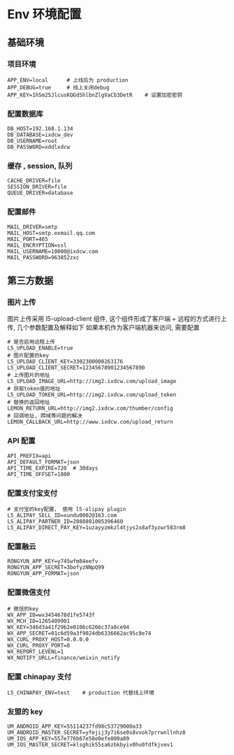 # Env 环境配置

## 基础环境

### 项目环境

```
APP_ENV=local      # 上线后为 production
APP_DEBUG=true     # 线上关闭debug
APP_KEY=1hSm25JlcusKQGdShlbnZlgVaCb3DetR    # 设置加密密钥
```

### 配置数据库

```
DB_HOST=192.168.1.134
DB_DATABASE=ixdcw_dev
DB_USERNAME=root
DB_PASSWORD=xddlxdcw
```

### 缓存 , session, 队列

```
CACHE_DRIVER=file
SESSION_DRIVER=file
QUEUE_DRIVER=database
```

### 配置邮件

```
MAIL_DRIVER=smtp
MAIL_HOST=smtp.exmail.qq.com
MAIL_PORT=465
MAIL_ENCRYPTION=ssl
MAIL_USERNAME=10000@ixdcw.com
MAIL_PASSWORD=963852zxc
```

## 第三方数据

### 图片上传

图片上传采用 l5-upload-client 组件, 这个组件形成了客户端 + 远程的方式进行上传, 几个参数配置及解释如下 如果本机作为客户端机器来访问, 需要配置

```
# 是否启用远程上传
L5_UPLOAD_ENABLE=true
# 图片配置的key
L5_UPLOAD_CLIENT_KEY=3302300000263176
L5_UPLOAD_CLIENT_SECRET=12345678901234567890
# 上传图片的地址
L5_UPLOAD_IMAGE_URL=http://img2.ixdcw.com/upload_image
# 获取token值的地址
L5_UPLOAD_TOKEN_URL=http://img2.ixdcw.com/upload_token
# 替换的返回地址
LEMON_RETURN_URL=http://img2.ixdcw.com/thumber/config
# 回调地址, 跨域等问题的解决
LEMON_CALLBACK_URL=http://www.ixdcw.com/upload_return
```

### API 配置

```
API_PREFIX=api
API_DEFAULT_FORMAT=json
API_TIME_EXPIRE=720  # 30days
API_TIME_OFFSET=1800
```

### 配置支付宝支付

```
# 支付宝的key配置， 使用 l5-alipay plugin
L5_ALIPAY_SELL_ID=xundu0002@163.com
L5_ALIPAY_PARTNER_ID=2088801005396460
L5_ALIPAY_DIRECT_PAY_KEY=1uzayyzmkzl4tjys2x8af3yzwr583rm8
```

### 配置融云

```
RONGYUN_APP_KEY=y745wfm84eefv
RONGYUN_APP_SECRET=3bofyzNNpQ99
RONGYUN_APP_FORMAT=json
```

### 配置微信支付

```
# 微信的key
WX_APP_ID=wx3454678d1fe5743f
WX_MCH_ID=1265409901
WX_KEY=346d3a41f29b2e0106c6266c37a8ce94
WX_APP_SECRET=01c6d59a3f9024db6336662ac95c8e74
WX_CURL_PROXY_HOST=0.0.0.0
WX_CURL_PROXY_PORT=0
WX_REPORT_LEVENL=1
WX_NOTIFY_URLL=finance/weixin_notify
```

### 配置 chinapay 支付

```
L5_CHINAPAY_ENV=test    # production 代替线上环境
```

### 友盟的 key

```
UM_ANDROID_APP_KEY=55114237fd98c53729000a33
UM_ANDROID_MASTER_SECRET=yfejij3y7i6se0s8vvok7prrwnllnhz8
UM_IOS_APP_KEY=557e776b67e58e0efe000a89
UM_IOS_MASTER_SECRET=klsghik55sa6zbkbyiv0hu0fdfkjvev1
```